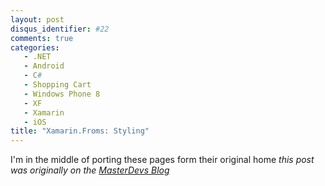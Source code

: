 ```yaml
---
layout: post
disqus_identifier: #22
comments: true
categories:
   - .NET
   - Android
   - C#
   - Shopping Cart
   - Windows Phone 8
   - XF
   - Xamarin
   - iOS
title: "Xamarin.Froms: Styling"
---
```


I'm in the middle of porting these pages form their original home
_this post was originally on the [MasterDevs Blog](http://blog.masterdevs.com/xf-day-6/)_
